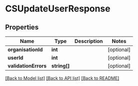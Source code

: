 # CSUpdateUserResponse

## Properties
Name | Type | Description | Notes
------------ | ------------- | ------------- | -------------
**organisationId** | **int** |  | [optional] 
**userId** | **int** |  | [optional] 
**validationErrors** | **string[]** |  | [optional] 

[[Back to Model list]](../README.md#documentation-for-models) [[Back to API list]](../README.md#documentation-for-api-endpoints) [[Back to README]](../README.md)


